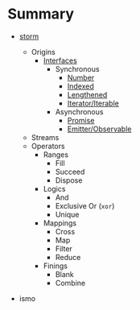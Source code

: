 # Summary

* [storm](storm/README.md)
  - Origins
    + [Interfaces](storm/origin/iface/README.md)
      * Synchronous
        - [Number](storm/origin/iface/sync/number.md)
        - [Indexed](storm/origin/iface/indexed.md)
        - [Lengthened](storm/origin/iface/lengthened.md)
        - [Iterator/Iterable](storm/origin/iface/iter.md)
      * Asynchronous
        - [Promise](storm/origin/iface/promise.md)
        - [Emitter/Observable](storm/origin/iface/emitter.md)
  - Streams
  - Operators
    + Ranges
      * Fill
      * Succeed
      * Dispose
    + Logics
      * And
      * Exclusive Or (`xor`)
      * Unique
    + Mappings
      * Cross
      * Map
      * Filter
      * Reduce
    + Finings
      * Blank
      * Combine

* ismo
